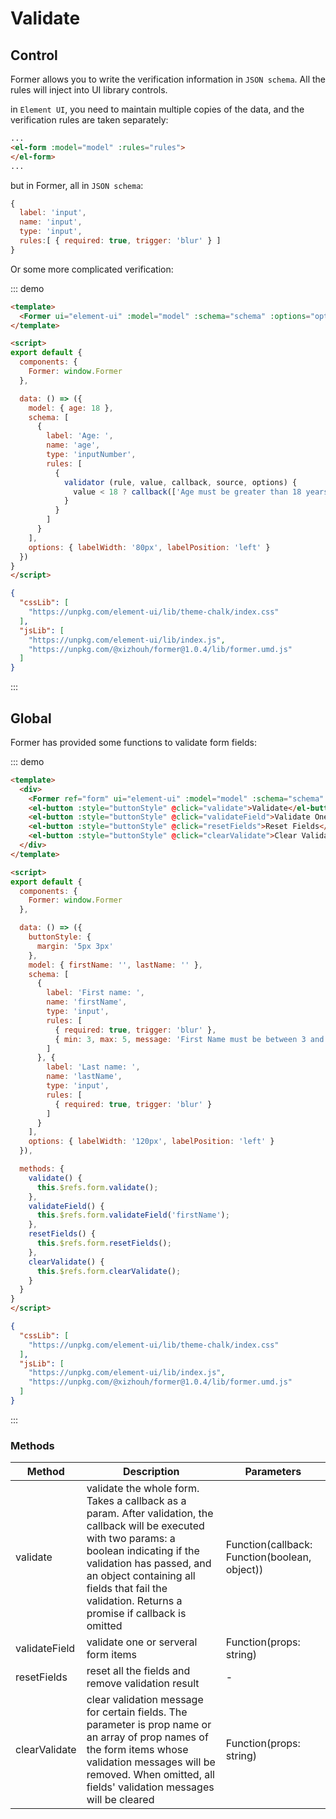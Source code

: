 # Validate

## Control
Former allows you to write the verification information in `JSON schema`. All the rules will inject into UI library controls.

in `Element UI`, you need to maintain multiple copies of the data, and the verification rules are taken separately:

```html
...
<el-form :model="model" :rules="rules">
</el-form>
...
```

but in Former, all in `JSON schema`:

```js
{
  label: 'input',
  name: 'input',
  type: 'input',
  rules:[ { required: true, trigger: 'blur' } ]
}
```

Or some more complicated verification:

::: demo
```html
<template>
  <Former ui="element-ui" :model="model" :schema="schema" :options="options"></Former>
</template>

<script>
export default {
  components: {
    Former: window.Former
  },

  data: () => ({
    model: { age: 18 },
    schema: [
      {
        label: 'Age: ',
        name: 'age',
        type: 'inputNumber',
        rules: [
          { 
            validator (rule, value, callback, source, options) {
              value < 18 ? callback(['Age must be greater than 18 years old']) : callback([]);     
            } 
          }
        ]
      }
    ],
    options: { labelWidth: '80px', labelPosition: 'left' }
  })
}
</script>
```
```json
{
  "cssLib": [
    "https://unpkg.com/element-ui/lib/theme-chalk/index.css"
  ],
  "jsLib": [
    "https://unpkg.com/element-ui/lib/index.js",
    "https://unpkg.com/@xizhouh/former@1.0.4/lib/former.umd.js"
  ]
}
```
:::

## Global

Former has provided some functions to validate form fields:

::: demo
```html
<template>
  <div>
    <Former ref="form" ui="element-ui" :model="model" :schema="schema" :options="options"></Former>
    <el-button :style="buttonStyle" @click="validate">Validate</el-button>
    <el-button :style="buttonStyle" @click="validateField">Validate One Field</el-button>
    <el-button :style="buttonStyle" @click="resetFields">Reset Fields</el-button>
    <el-button :style="buttonStyle" @click="clearValidate">Clear Validate</el-button>
  </div>
</template>

<script>
export default {
  components: {
    Former: window.Former
  },

  data: () => ({
    buttonStyle: {
      margin: '5px 3px'
    },
    model: { firstName: '', lastName: '' },
    schema: [
      {
        label: 'First name: ',
        name: 'firstName',
        type: 'input',
        rules: [
          { required: true, trigger: 'blur' },
          { min: 3, max: 5, message: 'First Name must be between 3 and 5 characters', trigger: 'blur' } 
        ]
      }, {
        label: 'Last name: ',
        name: 'lastName',
        type: 'input',
        rules: [
          { required: true, trigger: 'blur' }
        ]
      }
    ],
    options: { labelWidth: '120px', labelPosition: 'left' }
  }),

  methods: {
    validate() {
      this.$refs.form.validate();
    },
    validateField() {
      this.$refs.form.validateField('firstName');
    },
    resetFields() {
      this.$refs.form.resetFields();
    },
    clearValidate() {
      this.$refs.form.clearValidate();
    }
  }
}
</script>
```
```json
{
  "cssLib": [
    "https://unpkg.com/element-ui/lib/theme-chalk/index.css"
  ],
  "jsLib": [
    "https://unpkg.com/element-ui/lib/index.js",
    "https://unpkg.com/@xizhouh/former@1.0.4/lib/former.umd.js"
  ]
}
```
:::

### Methods

| Method        | Description | Parameters |
| ------------- | ----------- | ---------- |
| validate      | validate the whole form. Takes a callback as a param. After validation, the callback will be executed with two params: a boolean indicating if the validation has passed, and an object containing all fields that fail the validation. Returns a promise if callback is omitted | Function(callback: Function(boolean, object)) |
| validateField | validate one or serveral form items | Function(props: string) |
| resetFields   | reset all the fields and remove validation result | - |
| clearValidate | clear validation message for certain fields. The parameter is prop name or an array of prop names of the form items whose validation messages will be removed. When omitted, all fields' validation messages will be cleared | Function(props: string) |
